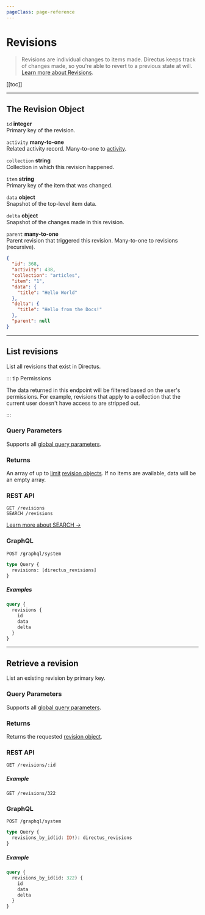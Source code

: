 ```yaml
---
pageClass: page-reference
---
```


# Revisions

<div class="two-up">
<div class="left">

> Revisions are individual changes to items made. Directus keeps track of changes made, so you're able to revert to a
> previous state at will. [Learn more about Revisions](/getting-started/glossary/#revisions).

</div>
<div class="right">

[[toc]]

</div>
</div>

---

## The Revision Object

<div class="two-up">
<div class="left">
<div class="definitions">

`id` **integer**\
Primary key of the revision.

`activity` **many-to-one**\
Related activity record. Many-to-one to [activity](/reference/system/activity/).

`collection` **string**\
Collection in which this revision happened.

`item` **string**\
Primary key of the item that was changed.

`data` **object**\
Snapshot of the top-level item data.

`delta` **object**\
Snapshot of the changes made in this revision.

`parent` **many-to-one**\
Parent revision that triggered this revision. Many-to-one to revisions (recursive).

</div>
</div>
<div class="right">

```json
{
  "id": 368,
  "activity": 438,
  "collection": "articles",
  "item": "1",
  "data": {
    "title": "Hello World"
  },
  "delta": {
    "title": "Hello from the Docs!"
  },
  "parent": null
}
```

</div>
</div>

---

## List revisions

List all revisions that exist in Directus.

<div class="two-up">
<div class="left">

::: tip Permissions

The data returned in this endpoint will be filtered based on the user's permissions. For example, revisions that apply
to a collection that the current user doesn't have access to are stripped out.

:::

### Query Parameters

Supports all [global query parameters](/reference/query).

### Returns

An array of up to [limit](/reference/query/#limit) [revision objects](#the-revision-object). If no items are available,
data will be an empty array.

</div>
<div class="right">

### REST API

```
GET /revisions
SEARCH /revisions
```

[Learn more about SEARCH ->](/reference/introduction/#search-http-method)

### GraphQL

```
POST /graphql/system
```

```graphql
type Query {
  revisions: [directus_revisions]
}
```

##### Examples

```graphql
query {
  revisions {
    id
    data
    delta
  }
}
```

</div>
</div>

---

## Retrieve a revision

List an existing revision by primary key.

<div class="two-up">
<div class="left">

### Query Parameters

Supports all [global query parameters](/reference/query).

### Returns

Returns the requested [revision object](#the-revision-object).

</div>
<div class="right">

### REST API

```
GET /revisions/:id
```

##### Example

```
GET /revisions/322
```

### GraphQL

```
POST /graphql/system
```

```graphql
type Query {
  revisions_by_id(id: ID!): directus_revisions
}
```

##### Example

```graphql
query {
  revisions_by_id(id: 322) {
    id
    data
    delta
  }
}
```

</div>
</div>
